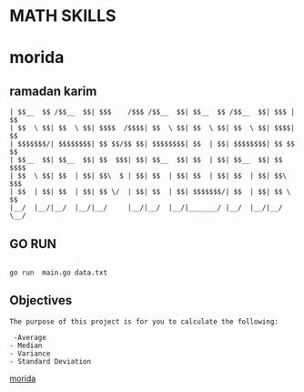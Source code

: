 # MATH SKILLS
# morida



## ramadan  karim 


```        /$$$$$$$   /$$$$$$  /$$      /$$  /$$$$$$  /$$$$$$$   /$$$$$$  /$$   /$$      
| $$__  $$ /$$__  $$| $$$    /$$$ /$$__  $$| $$__  $$ /$$__  $$| $$$ | $$      
| $$  \ $$| $$  \ $$| $$$$  /$$$$| $$  \ $$| $$  \ $$| $$  \ $$| $$$$| $$     
| $$$$$$$/| $$$$$$$$| $$ $$/$$ $$| $$$$$$$$| $$  | $$| $$$$$$$$| $$ $$ $$      
| $$__  $$| $$__  $$| $$  $$$| $$| $$__  $$| $$  | $$| $$__  $$| $$  $$$$      
| $$  \ $$| $$  | $$| $$\  $ | $$| $$  | $$| $$  | $$| $$  | $$| $$\  $$$     
| $$  | $$| $$  | $$| $$ \/  | $$| $$  | $$| $$$$$$$/| $$  | $$| $$ \  $$      
|__/  |__/|__/  |__/|__/     |__/|__/  |__/|_______/ |__/  |__/|__/  \__/   
   ```


## GO RUN 

```

go run  main.go data.txt 
```
 ## Objectives

```
The purpose of this project is for you to calculate the following:

 -Average
- Median
- Variance
- Standard Deviation

```
[morida](https://github.com/Uch1ha657)
